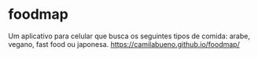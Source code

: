 # foodmap
Um aplicativo para celular que busca os seguintes tipos de comida: arabe, vegano, fast food ou japonesa. 
https://camilabueno.github.io/foodmap/

